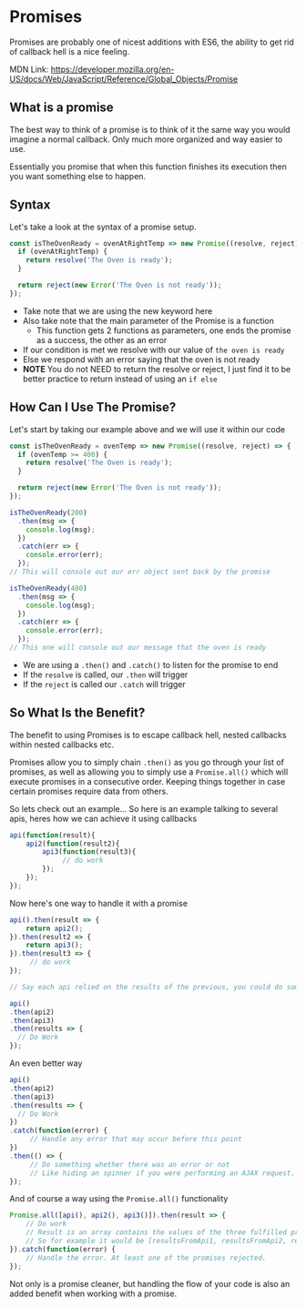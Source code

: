 # Promises

Promises are probably one of nicest additions with ES6, the ability to get rid of callback hell is a nice feeling.

MDN Link: https://developer.mozilla.org/en-US/docs/Web/JavaScript/Reference/Global_Objects/Promise

## What is a promise

The best way to think of a promise is to think of it the same way you would imagine a normal callback. Only much more organized and way easier to use.

Essentially you promise that when this function finishes its execution then you want something else to happen.

## Syntax

Let's take a look at the syntax of a promise setup.

```js
const isTheOvenReady = ovenAtRightTemp => new Promise((resolve, reject) => {
  if (ovenAtRightTemp) {
    return resolve('The Oven is ready');
  }

  return reject(new Error('The Oven is not ready'));
});
```

- Take note that we are using the new keyword here
- Also take note that the main parameter of the Promise is a function
    - This function gets 2 functions as parameters, one ends the promise as a success, the other as an error
- If our condition is met we resolve with our value of `the oven is ready`
- Else we respond with an error saying that the oven is not ready
- **NOTE** You do not NEED to return the resolve or reject, I just find it to be better practice to return instead of using an `if else`

## How Can I Use The Promise?

Let's start by taking our example above and we will use it within our code

```js
const isTheOvenReady = ovenTemp => new Promise((resolve, reject) => {
  if (ovenTemp >= 400) {
    return resolve('The Oven is ready');
  }

  return reject(new Error('The Oven is not ready'));
});

isTheOvenReady(200)
  .then(msg => {
    console.log(msg);
  })
  .catch(err => {
    console.error(err);
  });
// This will console out our err object sent back by the promise

isTheOvenReady(400)
  .then(msg => {
    console.log(msg);
  })
  .catch(err => {
    console.error(err);
  });
// This one will console out our message that the oven is ready
```

- We are using a `.then()` and `.catch()` to listen for the promise to end
- If the `resolve` is called, our `.then` will trigger
- If the `reject` is called our `.catch` will trigger

## So What Is the Benefit?

The benefit to using Promises is to escape callback hell, nested callbacks within nested callbacks etc.

Promises allow you to simply chain `.then()` as you go through your list of promises, as well as allowing you to simply use a `Promise.all()` which will execute promises in a consecutive order. Keeping things together in case certain promises require data from others.

So lets check out an example... So here is an example talking to several apis, heres how we can achieve it using callbacks

```js
api(function(result){
    api2(function(result2){
        api3(function(result3){
             // do work
        });
    });
});
```

Now here's one way to handle it with a promise

```js
api().then(result => {
    return api2();
}).then(result2 => {
    return api3();
}).then(result3 => {
     // do work
});

// Say each api relied on the results of the previous, you could do something like:

api()
.then(api2)
.then(api3)
.then(results => {
  // Do Work
});
```

An even better way

```js
api()
.then(api2)
.then(api3)
.then(results => {
  // Do Work
})
.catch(function(error) {
     // Handle any error that may occur before this point
})
.then(() => {
     // Do something whether there was an error or not
     // Like hiding an spinner if you were performing an AJAX request.
});
```

And of course a way using the `Promise.all()` functionality

```js
Promise.all([api(), api2(), api3()]).then(result => {
    // Do work
    // Result is an array contains the values of the three fulfilled promises.
    // So for example it would be [resultsFromApi1, resultsFromApi2, resultsFromApi3]
}).catch(function(error) {
    // Handle the error. At least one of the promises rejected.
});

```

Not only is a promise cleaner, but handling the flow of your code is also an added benefit when working with a promise.
